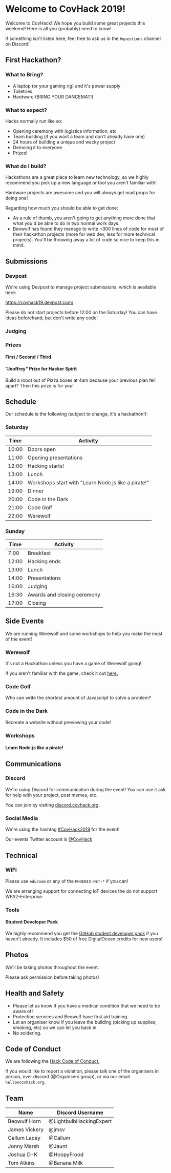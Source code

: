 # Welcome to CovHack 2019!

Welcome to CovHack! We hope you build some great projects this weekend! Here is all you (probably) need to know!

If something isn't listed here, feel free to ask us in the `#questions` channel on Discord!

## First Hackathon?

### What to Bring?

* A laptop (or your gaming rig) and it's power supply
* Toiletries
* Hardware (BRING YOUR DANCEMAT!)

### What to expect?

Hacks normally run like so:

* Opening ceremony with logistics information, etc
* Team building (if you want a team and don't already have one)
* 24 hours of building a unique and wacky project
* Demoing it to everyone
* Prizes!

### What do I build?

Hackathons are a great place to learn new technology, so we highly recommend you pick up a new language or tool you aren't
familiar with!

Hardware projects are awesome and you will always get mad props for doing one!

Regarding how much you should be able to get done:

* As a rule of thumb, you aren't going to get anything more done that what you'd be able to do in two normal work days.
* Beowulf has found they manage to write ~300 lines of code for most of their hackathon projects (more for web dev, less
for more technical projects). You'll be throwing away a lot of code so nice to keep this in mind.

## Submissions

### Devpost

We're using Devpost to manage project submissions, which is available here:

<a href="https://covhack19.devpost.com/">https://covhack19.devpost.com/</a>

Please do not start projects before 12:00 on the Saturday! You can have ideas beforehand, but don't write any code!

### Judging

### Prizes

#### First / Second / Third

#### "Jeoffrey" Prize for Hacker Spirit

Build a robot out of Pizza boxes at 4am because your previous plan fell apart? Then this prize is for you!

## Schedule

Our schedule is the following (subject to change, it's a hackathon!):

### Saturday
Time  | Activity
----- | ----------------------- 
10:00 | Doors open
11:00 | Opening presentations
12:00 | Hacking starts!
13:00 | Lunch
14:00 | Workshops start with "Learn Node.js like a pirate!"
19:00 | Dinner
20:00 | Code in the Dark
21:00 | Code Golf
22:00 | Werewolf

### Sunday
Time  | Activity
----- | --------------------------
7:00  | Breakfast
12:00 | Hacking ends
13:00 | Lunch
14:00 | Presentations
16:00 | Judging
16:30 | Awards and closing ceremony
17:00 | Closing

## Side Events

We are running Werewolf and some workshops to help you make the most of the event!

### Werewolf

It's not a Hackathon unless you have a game of Werewolf going!

If you aren't familiar with the game, check it out <a href="https://en.wikipedia.org/wiki/Mafia_(party_game)">here.</a>

### Code Golf

Who can write the shortest amount of Javascript to solve a problem?

### Code in the Dark

Recreate a website without previewing your code!

### Workshops

#### Learn Node.js like a pirate!

## Communications

### Discord

We're using Discord for communication during the event! You can use it ask for help with your project, post memes, etc.

You can join by visiting <a href="https://discord.covhack.org/">discord.covhack.org</a>.

### Social Media

We're using the hashtag <a href="https://twitter.com/search?q=%23covhack2019">#CovHack2019</a> for the event!

Our events Twitter account is <a href="https://twitter.com/covhack">@CovHack</a>

## Technical

### WiFi

Please use `eduroam` or any of the `PHOENIX-NET-*` if you can!

We are arranging support for connecting IoT devices the do not support WPA2-Enterprise.

### Tools

#### Student Developer Pack

We highly recommend you get the <a href="https://education.github.com/pack">GitHub student developer pack</a> if you
haven't already. It includes $50 of free DigitalOcean credits for new users!

## Photos

We'll be taking photos throughout the event.

Please ask permission before taking photos!

## Health and Safety

* Please let us know if you have a medical condition that we need to be aware of!
* Protection services and Beowulf have first aid training.
* Let an organiser know if you leave the building (picking up supplies, smoking, etc) so we can let you back in.
* No soldering.

## Code of Conduct

We are following the <a href="https://hackcodeofconduct.org/">Hack Code of Conduct.</a>

If you would like to report a violation, please talk one of the organisers in person, over discord
(@Organisers group), or via our email `hello@covhack.org`.

## Team

Name          | Discord Username
------------- | ------------------------
Beowulf Horn  | @LightbulbHackingExpert
James Vickery | @jmsv
Callum Lacey  | @Callum
Jonny Marsh   | @Jaunt
Joshua D-K    | @HoopyFrood
Tom Atkins    | @Banana Milk
